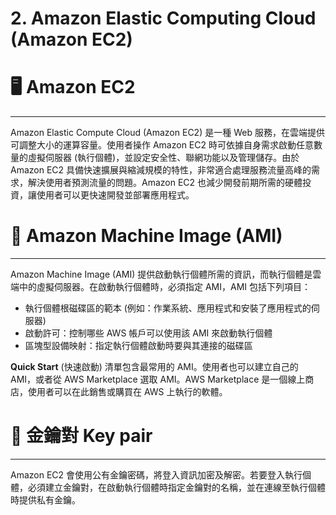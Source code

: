 # 2. Amazon Elastic Computing Cloud (Amazon EC2)

# 🖥️ Amazon ****EC2****

---

Amazon Elastic Compute Cloud (Amazon EC2) 是一種 Web 服務，在雲端提供可調整大小的運算容量。使用者操作 Amazon EC2 時可依據自身需求啟動任意數量的虛擬伺服器 (執行個體)，並設定安全性、聯網功能以及管理儲存。由於Amazon EC2 具備快速擴展與縮減規模的特性，非常適合處理服務流量高峰的需求，解決使用者預測流量的問題。Amazon EC2 也減少開發前期所需的硬體投資，讓使用者可以更快速開發並部署應用程式。

# 💽 ****Amazon Machine Image (AMI)****

---

Amazon Machine Image (AMI) 提供啟動執行個體所需的資訊，而執行個體是雲端中的虛擬伺服器。在啟動執行個體時，必須指定 AMI，AMI 包括下列項目：

- 執行個體根磁碟區的範本 (例如：作業系統、應用程式和安裝了應用程式的伺服器)
- 啟動許可：控制哪些 AWS 帳戶可以使用該 AMI 來啟動執行個體
- 區塊型設備映射：指定執行個體啟動時要與其連接的磁碟區

**Quick Start** (快速啟動) 清單包含最常用的 AMI。使用者也可以建立自己的 AMI，或者從 AWS Marketplace 選取 AMI。AWS Marketplace 是一個線上商店，使用者可以在此銷售或購買在 AWS 上執行的軟體。

# 🔑 ****金鑰對 Key pair****

---

Amazon EC2 會使用公有金鑰密碼，將登入資訊加密及解密。若要登入執行個體，必須建立金鑰對，在啟動執行個體時指定金鑰對的名稱，並在連線至執行個體時提供私有金鑰。